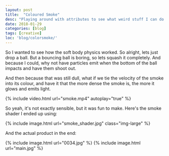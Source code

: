 ```yaml
---
layout: post
title:  "Coloured Smoke"
desc: "Playing around with attributes to see what weird stuff I can do!"
date: 2018-01-29
categories: [blog]
tags: [creative]
loc: 'blog/colorsmoke/'
---
```


So I wanted to see how the soft body physics worked. So alright, lets just drop a ball. 
But a bouncing ball is boring, so lets squash it completely. And because I could, why not
have particles emit when the bottom of the ball impacts and have them shoot out.

And then because that was still dull, what if we tie the velocity of the smoke into its colour,
and have it that the more dense the smoke is, the more it glows and emits light.

{% include video.html url="smoke.mp4" autoplay="true" %}


So yeah, it's not exactly sensible, but it was fun to make. Here's the smoke shader I ended up using:

{% include image.html url="smoke_shader.jpg" class="img-large" %}

And the actual product in the end:

{% include image.html url="0034.jpg"  %}
{% include image.html url="main.jpg"  %}


